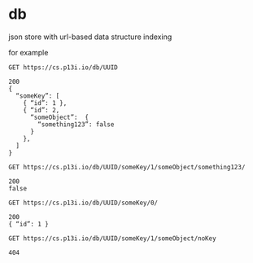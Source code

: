 # db

json store with url-based data structure indexing

for example

```
GET https://cs.p13i.io/db/UUID

200
{
  “someKey”: [
    { “id”: 1 },
    { “id”: 2,
      “someObject”:  {
        “something123”: false
      }
    },
  ]
}

GET https://cs.p13i.io/db/UUID/someKey/1/someObject/something123/

200
false

GET https://cs.p13i.io/db/UUID/someKey/0/

200
{ “id”: 1 }

GET https://cs.p13i.io/db/UUID/someKey/1/someObject/noKey

404
```
